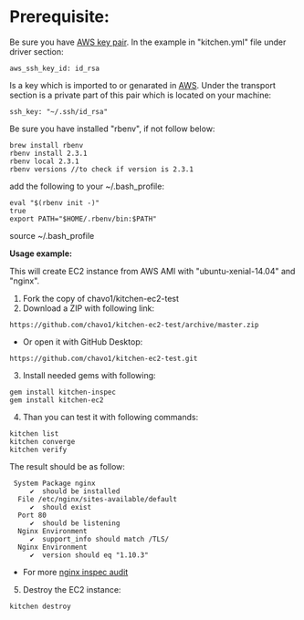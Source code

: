 
# Prerequisite:

Be sure you have [AWS key pair](https://docs.aws.amazon.com/AWSEC2/latest/UserGuide/ec2-key-pairs.html). 
In the example in "kitchen.yml" file under driver section:

```
aws_ssh_key_id: id_rsa
```
Is a key which is imported to or genarated in [AWS](https://docs.aws.amazon.com/AWSEC2/latest/UserGuide/ec2-key-pairs.html). Under the transport section is a private part of this pair which is located on your machine:
```
ssh_key: "~/.ssh/id_rsa"
```
Be sure you have installed "rbenv", if not follow below:
```
brew install rbenv
rbenv install 2.3.1
rbenv local 2.3.1
rbenv versions //to check if version is 2.3.1
```
add the following to your ~/.bash_profile:

```
eval "$(rbenv init -)"
true
export PATH="$HOME/.rbenv/bin:$PATH"
```

source ~/.bash_profile

**Usage example:**

This will create EC2 instance from AWS AMI  with "ubuntu-xenial-14.04" and "nginx".

1.  Fork the copy of chavo1/kitchen-ec2-test
2.  Download a ZIP with following link:
```
https://github.com/chavo1/kitchen-ec2-test/archive/master.zip
```
 - Or open it with GitHub Desktop:
```
https://github.com/chavo1/kitchen-ec2-test.git
```
3. Install needed gems with following:
```
gem install kitchen-inspec
gem install kitchen-ec2
```
4. Than you can test it with following commands:

```
kitchen list
kitchen converge
kitchen verify
```
The result should be as follow:

```
 System Package nginx
     ✔  should be installed
  File /etc/nginx/sites-available/default
     ✔  should exist
  Port 80
     ✔  should be listening
  Nginx Environment
     ✔  support_info should match /TLS/
  Nginx Environment
     ✔  version should eq "1.10.3"
```

 - For more [nginx inspec audit](https://www.inspec.io/docs/reference/resources/nginx/)

5. Destroy the EC2 instance:
```
kitchen destroy
```

